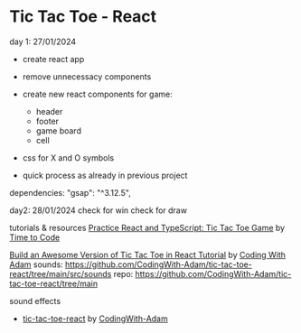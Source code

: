 # Tic Tac Toe - React

day 1: 27/01/2024

- create react app
- remove unnecessacy components
- create new react components for game:

  - header
  - footer
  - game board
  - cell

- css for X and O symbols
- quick process as already in previous project

dependencies:
"gsap": "^3.12.5",

day2: 28/01/2024
check for win
check for draw

tutorials & resources
[Practice React and TypeScript: Tic Tac Toe Game](https://www.youtube.com/watch?v=kIAMcBJDFm4) by [Time to Code](https://www.youtube.com/@timetocode_with_ali)

[Build an Awesome Version of Tic Tac Toe in React Tutorial](https://www.youtube.com/watch?v=4Gt_YyGf6B0) by [Coding With Adam](https://www.youtube.com/@CodingWithAdam)
sounds: https://github.com/CodingWith-Adam/tic-tac-toe-react/tree/main/src/sounds
repo: https://github.com/CodingWith-Adam/tic-tac-toe-react/tree/main

sound effects

- [tic-tac-toe-react](https://github.com/CodingWith-Adam/tic-tac-toe-react/tree/main/src/sounds) by [CodingWith-Adam](https://github.com/CodingWith-Adam)
